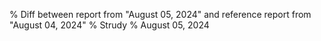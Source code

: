 % Diff between report from "August 05, 2024" and reference report from "August 04, 2024"
% Strudy
% August 05, 2024


